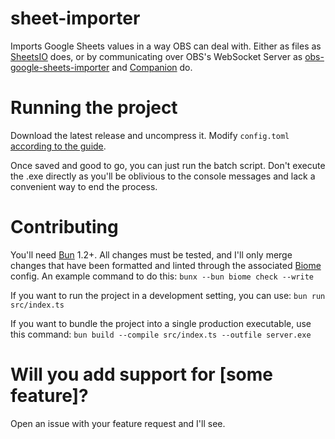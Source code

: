 # sheet-importer

Imports Google Sheets values in a way OBS can deal with. Either as files as [SheetsIO](https://github.com/GrandyB/SheetsIO) does,
or by communicating over OBS's WebSocket Server as [obs-google-sheets-importer](https://github.com/DaBenjamins/obs-google-sheet-importer/) and [Companion](https://bitfocus.io/companion) do.

# Running the project
Download the latest release and uncompress it. Modify `config.toml` [according to the guide](CONFIGURATION.md).

Once saved and good to go, you can just run the batch script. Don't execute the .exe directly as you'll be oblivious to the console messages and lack a convenient way to end the process.

# Contributing
You'll need [Bun](https://bun.com) 1.2+.
All changes must be tested, and I'll only merge changes that have been formatted and linted through the associated [Biome](https://biomejs.dev/) config. An example command to do this:
`bunx --bun biome check --write`

If you want to run the project in a development setting, you can use:
`bun run src/index.ts`

If you want to bundle the project into a single production executable, use this command:
`bun build --compile src/index.ts --outfile server.exe`

# Will you add support for \[some feature\]?
Open an issue with your feature request and I'll see.